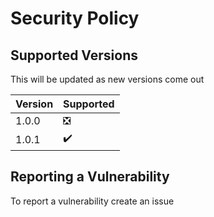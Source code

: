 # Security Policy

## Supported Versions

This will be updated as new versions come out

| Version | Supported          |
| ------- | ------------------ |
|  1.0.0  | :negative_squared_cross_mark:  |
|  1.0.1  | :heavy_check_mark: |


## Reporting a Vulnerability

To report a vulnerability create an issue

